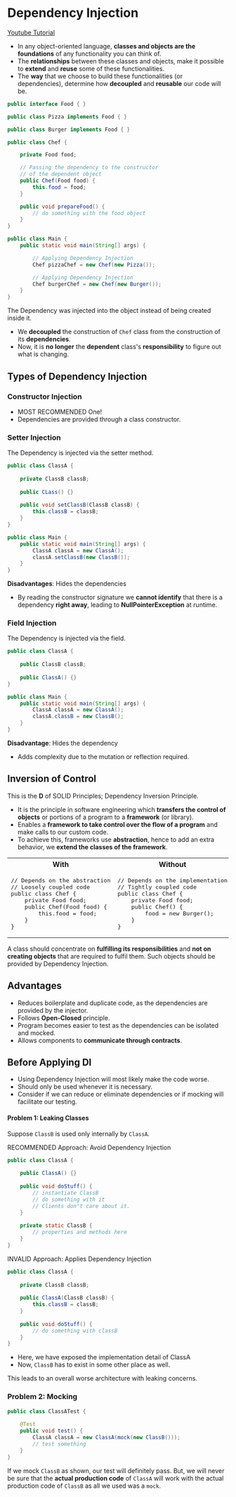 # Dependency Injection

[Youtube Tutorial](https://www.youtube.com/watch?v=GATSXm7WAxU)

- In any object-oriented language, **classes and objects are the foundations** of any functionality you can think of.
- The **relationships** between these classes and objects, make it possible to **extend** and **reuse** some of these functionalities.
- The **way** that we choose to build these functionalities (or dependencies), determine how **decoupled** and **reusable** our code will be.

```java
public interface Food { }
```

```java
public class Pizza implements Food { }
```

```java
public class Burger implements Food { }
```

```java
public class Chef {

    private Food food;

    // Passing the dependency to the constructor
    // of the dependent object
    public Chef(Food food) {
        this.food = food;
    }

    public void prepareFood() {
        // do something with the food object
    }
}
```

```java
public class Main {
    public static void main(String[] args) {

        // Applying Dependency Injection
        Chef pizzaChef = new Chef(new Pizza());

        // Applying Dependency Injection
        Chef burgerChef = new Chef(new Burger());
    }
}
```

The Dependency was injected into the object instead of being created inside it.
- We **decoupled** the construction of `Chef` class from the construction of its **dependencies**.
- Now, it is **no longer** the **dependent** class's **responsibility** to figure out what is changing.

## Types of Dependency Injection

### Constructor Injection

- MOST RECOMMENDED One!
- Dependencies are provided through a class constructor.

### Setter Injection

The Dependency is injected via the setter method.

```java
public class ClassA {
    
    private ClassB classB;
    
    public CLass() {}
    
    public void setClassB(ClassB classB) {
        this.classB = classB;
    }
}
```

```java
public class Main {
    public static void main(String[] args) {
        ClassA classA = new ClassA();
        classA.setClassB(new ClassB());
    }
}
```

**Disadvantages**: Hides the dependencies
- By reading the constructor signature we **cannot identify** that there is a dependency **right away**, leading to **NullPointerException** at runtime.

### Field Injection

The Dependency is injected via the field.

```java
public class ClassA {
    
    public ClassB classB;
    
    public ClassA() {}
}
```

```java
public class Main {
    public static void main(String[] args) {
        ClassA classA = new ClassA();
        classA.classB = new ClassB();
    }
}
```

**Disadvantage**: Hides the dependency
- Adds complexity due to the mutation or reflection required.

## Inversion of Control

This is the **D** of SOLID Principles; Dependency Inversion Principle.

- It is the principle in software engineering which **transfers the control of objects** or portions of a program to a **framework** (or library).
- Enables a **framework to take control over the flow of a program** and make calls to our custom code.
- To achieve this, frameworks use **abstraction**, hence to add an extra behavior, we **extend the classes of the framework**.

<table>
<tr>
<th>With</th>
<th>Without</th>
</tr>
<tr>
<td>
<pre>
// Depends on the abstraction
// Loosely coupled code
public class Chef {
    private Food food;
    public Chef(Food food) {
        this.food = food;
    }
}
</pre>
</td>
<td>
<pre>
// Depends on the implementation
// Tightly coupled code
public class Chef {
    private Food food;
    public Chef() {
        food = new Burger();
    }
}
</pre>
</td>
</tr>
</table>

A class should concentrate on **fulfilling its responsibilities** 
and **not on creating objects** that are required to fulfil them.
Such objects should be provided by Dependency Injection.

## Advantages

- Reduces boilerplate and duplicate code, as the dependencies are provided by the injector.
- Follows **Open-Closed** principle.
- Program becomes easier to test as the dependencies can be isolated and mocked.
- Allows components to **communicate through contracts**.

## Before Applying DI

- Using Dependency Injection will most likely make the code worse.
- Should only be used whenever it is necessary.
- Consider if we can reduce or eliminate dependencies or if mocking will facilitate our testing.

#### Problem 1: Leaking Classes

Suppose `ClassB` is used only internally by `ClassA`.

RECOMMENDED Approach: Avoid Dependency Injection

```java
public class ClassA {
    
    public ClassA() {}
    
    public void doStuff() {
        // instantiate ClassB
        // do something with it
        // Clients don't care about it.
    }
    
    private static ClassB {
        // properties and methods here
    }
}
```

INVALID Approach: Applies Dependency Injection

```java
public class ClassA {
    
    private ClassB classB;
    
    public ClassA(ClassB classB) {
        this.classB = classB;
    }
    
    public void doStuff() {
        // do something with classB
    }
}
```

- Here, we have exposed the implementation detail of ClassA
- Now, `ClassB` has to exist in some other place as well.

This leads to an overall worse architecture with leaking concerns.

### Problem 2: Mocking

```java
public class ClassATest {
    
    @Test
    public void test() {
        ClassA classA = new ClassA(mock(new ClassB()));
        // test something
    }
}
```

If we mock `ClassB` as shown, our test will definitely pass. 
But, we will never be sure that the **actual production code** of `ClassA`
will work with the actual production code of `ClassB` as all we used was a `mock`.


